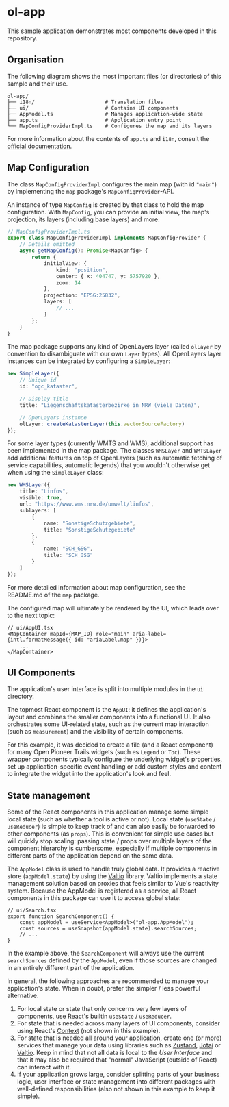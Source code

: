 # ol-app

This sample application demonstrates most components developed in this repository.

## Organisation

The following diagram shows the most important files (or directories) of this sample and their use.

```
ol-app/
├── i18n/                       # Translation files
├── ui/                         # Contains UI components
├── AppModel.ts                 # Manages application-wide state
├── app.ts                      # Application entry point
└── MapConfigProviderImpl.ts    # Configures the map and its layers
```

For more information about the contents of `app.ts` and `i18n`, consult the [official documentation](https://github.com/open-pioneer/trails-starter/tree/main/docs).

## Map Configuration

The class `MapConfigProviderImpl` configures the main map (with id `"main"`) by implementing the `map` package's `MapConfigProvider`-API.

An instance of type `MapConfig` is created by that class to hold the map configuration.
With `MapConfig`, you can provide an initial view, the map's projection, its layers (including base layers) and more:

```ts
// MapConfigProviderImpl.ts
export class MapConfigProviderImpl implements MapConfigProvider {
    // Details omitted
    async getMapConfig(): Promise<MapConfig> {
        return {
            initialView: {
                kind: "position",
                center: { x: 404747, y: 5757920 },
                zoom: 14
            },
            projection: "EPSG:25832",
            layers: [
                // ...
            ]
        };
    }
}
```

The map package supports any kind of OpenLayers layer (called `olLayer` by convention to disambiguate with our own `Layer` types).
All OpenLayers layer instances can be integrated by configuring a `SimpleLayer`:

```ts
new SimpleLayer({
    // Unique id
    id: "ogc_kataster",

    // Display title
    title: "Liegenschaftskatasterbezirke in NRW (viele Daten)",

    // OpenLayers instance
    olLayer: createKatasterLayer(this.vectorSourceFactory)
});
```

For some layer types (currently WMTS and WMS), additional support has been implemented in the map package.
The classes `WMSLayer` and `WMTSLayer` add additional features on top of OpenLayers (such as automatic fetching of service capabilities, automatic legends) that you wouldn't otherwise get when using the `SimpleLayer` class:

```ts
new WMSLayer({
    title: "Linfos",
    visible: true,
    url: "https://www.wms.nrw.de/umwelt/linfos",
    sublayers: [
        {
            name: "SonstigeSchutzgebiete",
            title: "SonstigeSchutzgebiete"
        },
        {
            name: "SCH_GSG",
            title: "SCH_GSG"
        }
    ]
});
```

For more detailed information about map configuration, see the README.md of the `map` package.

The configured map will ultimately be rendered by the UI, which leads over to the next topic:

```tsx
// ui/AppUI.tsx
<MapContainer mapId={MAP_ID} role="main" aria-label={intl.formatMessage({ id: "ariaLabel.map" })}>
    ...
</MapContainer>
```

## UI Components

The application's user interface is split into multiple modules in the `ui` directory.

The topmost React component is the `AppUI`: it defines the application's layout and combines the smaller components into a functional UI.
It also orchestrates some UI-related state, such as the current map interaction (such as `measurement`)
and the visibility of certain components.

For this example, it was decided to create a file (and a React component) for many Open Pioneer Trails widgets (such es `Legend` or `Toc`).
These wrapper components typically configure the underlying widget's properties, set up application-specific event handling or add custom styles and content to integrate the widget into the application's look and feel.

## State management

Some of the React components in this application manage some simple local state (such as whether a tool is active or not).
Local state (`useState` / `useReducer`) is simple to keep track of and can also easily be forwarded to other components (as `props`).
This is convenient for simple use cases but will quickly stop scaling: passing state / props over multiple layers of the component hierarchy is cumbersome, especially if multiple components in different parts of the application depend on the same data.

The `AppModel` class is used to handle truly global data.
It provides a reactive store (`appModel.state`) by using the [Valtio](https://github.com/pmndrs/valtio) library.
Valtio implements a state management solution based on proxies that feels similar to Vue's reactivity system.
Because the AppModel is registered as a service, all React components in this package can use it to access global state:

```tsx
// ui/Search.tsx
export function SearchComponent() {
    const appModel = useService<AppModel>("ol-app.AppModel");
    const sources = useSnapshot(appModel.state).searchSources;
    // ...
}
```

In the example above, the `SearchComponent` will always use the current `searchSources` defined by the `AppModel`,
even if those sources are changed in an entirely different part of the application.

In general, the following approaches are recommended to manage your application's state.
When in doubt, prefer the simpler / less powerful alternative.

1. For local state or state that only concerns very few layers of components, use React's builtin `useState` / `useReducer`.
2. For state that is needed across many layers of UI components, consider using React's [Context](https://react.dev/learn/passing-data-deeply-with-context) (not shown in this example).
3. For state that is needed all around your application, create one (or more) services that manage your data using libraries such as [Zustand](https://github.com/pmndrs/zustand), [Jotai](https://github.com/pmndrs/jotai) or [Valtio](https://github.com/pmndrs/valtio). Keep in mind that not all data is local to the _User Interface_ and that it may also be required that "normal" JavaScript (outside of React) can interact with it.
4. If your application grows large, consider splitting parts of your business logic, user interface or state management into different packages with well-defined responsibilities (also not shown in this example to keep it simple).
